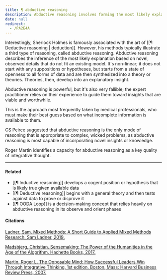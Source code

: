```yaml
---
title: ¶ abductive reasoning
description: Abductive reasoning involves forming the most likely explanation from new, incomplete data and is widely used in medicine and complex problem-solving for generating insightful theories.
date: null
redirect:
  - /PA2E4A
---
```


Interestingly, Sherlock Holmes is famously associated with the art of [[¶ Deductive reasoning | deduction]]. However, his methods typically illustrate a third type of reasoning, called abductive reasoning. Abductive reasoning describes the inference of the most likely explanation based on novel, observed details that do not fit an existing model. It's non-linear; it does not start with any suppositions or hypotheses, but starts from a state of openness to all forms of data and are then synthesized into a theory or theories. Theories, then, develop into an explanatory insight.

Abductive reasoning is powerful, but it's also very fallible; the expert practitioner relies on their experience to guide them toward insights that are viable and worthwhile.

This is the approach most frequently taken by medical professionals, who must make their best guess based on what incomplete information is available to them.

CS Peirce suggested that abductive reasoning is the only mode of reasoning that is appropriate to complex, wicked problems, as abductive reasoning is most capable of incorporating novel insights or knowledge.

Roger Martin identifies a capacity for abductive reasoning as a key quality of integrative thought.

---

#### Related

- [[¶ Inductive reasoning]] develops a cogent position or hypothesis that is likely true given available data
- [[¶ Deductive reasoning]] begins with a general theory and then tests against data to prove or disprove it
- [[¶ OODA Loop]] is a decision-making concept that relies heavily on abductive reasoning in its observe and orient phases

#### Citations

[Ladner, Sam. Mixed Methods: A Short Guide to Applied Mixed Methods Research. Sam Ladner, 2019.](https://publish.obsidian.md/mobydiction/notes/%E2%89%88+Ladner+-+Mixed+Methods)

[Madsbjerg, Christian. Sensemaking: The Power of the Humanities in the Age of the Algorithm. Hachette Books, 2017.](https://publish.obsidian.md/mobydiction/notes/%E2%89%88+Madsbjerg+-+Sensemaking)

[Martin, Roger L. The Opposable Mind: How Successful Leaders Win Through Integrative Thinking. 1st edition. Boston, Mass: Harvard Business Review Press, 2007.](https://publish.obsidian.md/mobydiction/notes/%E2%89%88+Martin+-+The+Opposable+Mind)
